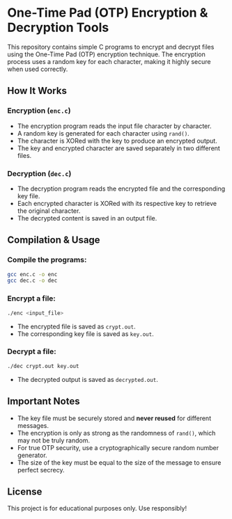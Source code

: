# One-Time Pad (OTP) Encryption & Decryption Tools

This repository contains simple C programs to encrypt and decrypt files using the One-Time Pad (OTP) encryption technique. The encryption process uses a random key for each character, making it highly secure when used correctly.

## How It Works

### Encryption (`enc.c`)
- The encryption program reads the input file character by character.
- A random key is generated for each character using `rand()`.
- The character is XORed with the key to produce an encrypted output.
- The key and encrypted character are saved separately in two different files.

### Decryption (`dec.c`)
- The decryption program reads the encrypted file and the corresponding key file.
- Each encrypted character is XORed with its respective key to retrieve the original character.
- The decrypted content is saved in an output file.

## Compilation & Usage

### Compile the programs:
```bash
gcc enc.c -o enc
gcc dec.c -o dec
```

### Encrypt a file:
```bash
./enc <input_file>
```
- The encrypted file is saved as `crypt.out`.
- The corresponding key file is saved as `key.out`.

### Decrypt a file:
```bash
./dec crypt.out key.out
```
- The decrypted output is saved as `decrypted.out`.

## Important Notes
- The key file must be securely stored and **never reused** for different messages.
- The encryption is only as strong as the randomness of `rand()`, which may not be truly random.
- For true OTP security, use a cryptographically secure random number generator.
- The size of the key must be equal to the size of the message to ensure perfect secrecy.

## License
This project is for educational purposes only. Use responsibly!

